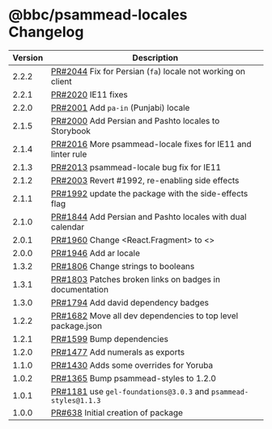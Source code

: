 # @bbc/psammead-locales Changelog

<!-- prettier-ignore -->
| Version | Description |
| ------- | ----------- |
| 2.2.2 | [PR#2044](https://github.com/bbc/psammead/pull/2044) Fix for Persian (`fa`) locale not working on client |
| 2.2.1 | [PR#2020](https://github.com/bbc/psammead/pull/2020) IE11 fixes |
| 2.2.0 | [PR#2001](https://github.com/bbc/psammead/pull/2001) Add `pa-in` (Punjabi) locale |
| 2.1.5 | [PR#2000](https://github.com/bbc/psammead/pull/2000) Add Persian and Pashto locales to Storybook |
| 2.1.4 | [PR#2016](https://github.com/bbc/psammead/pull/2016) More psammead-locale fixes for IE11 and linter rule |
| 2.1.3 | [PR#2013](https://github.com/bbc/psammead/pull/2013) psammead-locale bug fix for IE11 |
| 2.1.2 | [PR#2003](https://github.com/bbc/psammead/pull/2003) Revert #1992, re-enabling side effects |
| 2.1.1 | [PR#1992](https://github.com/bbc/psammead/pull/1992) update the package with the side-effects flag |
| 2.1.0 | [PR#1844](https://github.com/bbc/psammead/pull/1844) Add Persian and Pashto locales with dual calendar |
| 2.0.1 | [PR#1960](https://github.com/bbc/psammead/pull/1960) Change <React.Fragment> to <> |
| 2.0.0 | [PR#1946](https://github.com/bbc/psammead/pull/1946) Add ar locale |
| 1.3.2 | [PR#1806](https://github.com/bbc/psammead/pull/1806/) Change strings to booleans |
| 1.3.1 | [PR#1803](https://github.com/bbc/psammead/pull/1803/) Patches broken links on badges in documentation |
| 1.3.0 | [PR#1794](https://github.com/bbc/psammead/pull/1794) Add david dependency badges |
| 1.2.2 | [PR#1682](https://github.com/bbc/psammead/pull/1682) Move all dev dependencies to top level package.json |
| 1.2.1   | [PR#1599](https://github.com/bbc/psammead/pull/1599) Bump dependencies   |
| 1.2.0   | [PR#1477](https://github.com/bbc/psammead/pull/1477) Add numerals as exports  |
| 1.1.0   | [PR#1430](https://github.com/bbc/psammead/pull/1430) Adds some overrides for Yoruba  |
| 1.0.2   | [PR#1365](https://github.com/bbc/psammead/pull/1365) Bump psammead-styles to 1.2.0|
| 1.0.1   | [PR#1181](https://github.com/BBC-News/psammead/pull/1181) use `gel-foundations@3.0.3` and `psammead-styles@1.1.3` |
| 1.0.0   | [PR#638](https://github.com/BBC-News/psammead/pull/638) Initial creation of package |
